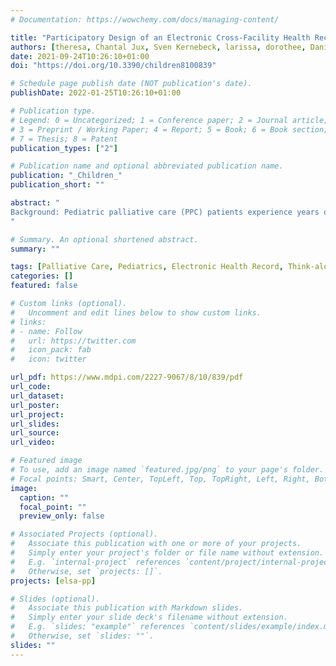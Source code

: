 ```yaml
---
# Documentation: https://wowchemy.com/docs/managing-content/

title: "Participatory Design of an Electronic Cross-Facility Health Record (ECHR) System for Pediatric Palliative Care: A Think-Aloud Study"
authors: [theresa, Chantal Jux, Sven Kernebeck, larissa, dorothee, Daniel Zenz, boris, Jan Peter Ehlers]
date: 2021-09-24T10:26:10+01:00
doi: "https://doi.org/10.3390/children8100839"

# Schedule page publish date (NOT publication's date).
publishDate: 2022-01-25T10:26:10+01:00

# Publication type.
# Legend: 0 = Uncategorized; 1 = Conference paper; 2 = Journal article;
# 3 = Preprint / Working Paper; 4 = Report; 5 = Book; 6 = Book section;
# 7 = Thesis; 8 = Patent
publication_types: ["2"]

# Publication name and optional abbreviated publication name.
publication: "_Children_"
publication_short: ""

abstract: "
Background: Pediatric palliative care (PPC) patients experience years of multisectoral and professional care. An electronic cross-facility health record (ECHR) system can support the immediate exchange of information among PPC professionals. Based on a needs assessment, a prototype ECHR system was developed. Methods: To evaluate potential users’ perspective regarding the system, a qualitative observational study was conducted consisting of a concurrent think-aloud session and a semi-structured qualitative interview. Results: Twenty PPC professionals (nurses, physicians) from specialized outpatient PPC teams, a PPC unit, and medical offices rated the ECHR system as a helpful tool to improve the exchange and collection of information, communication between PPC professionals, and treatment planning. From the user’s point of view, the basic logic of the ECHR system should be further adapted to improve the interaction of data remirrored from patient records of outpatient and inpatient care with those entered via the system. The users wished for further functions (text search) and content (information on therapies). Some content, such as the treatment process, needs to be further adapted. Conclusion: The developed ECHR system needs to be more specific in some features by offering all available information; while for other features, be less specific to offer a quick overview. The ability to share information promptly and automatically was seen as a tremendous improvement to the quality of care for PPC patients.
"

# Summary. An optional shortened abstract.
summary: ""

tags: [Palliative Care, Pediatrics, Electronic Health Record, Think-aloud, Electronic Medical Record, Software Development, Codesign, Participatory Design, Shared Health Record]
categories: []
featured: false

# Custom links (optional).
#   Uncomment and edit lines below to show custom links.
# links:
# - name: Follow
#   url: https://twitter.com
#   icon_pack: fab
#   icon: twitter

url_pdf: https://www.mdpi.com/2227-9067/8/10/839/pdf
url_code:
url_dataset:
url_poster:
url_project:
url_slides:
url_source:
url_video:

# Featured image
# To use, add an image named `featured.jpg/png` to your page's folder. 
# Focal points: Smart, Center, TopLeft, Top, TopRight, Left, Right, BottomLeft, Bottom, BottomRight.
image:
  caption: ""
  focal_point: ""
  preview_only: false

# Associated Projects (optional).
#   Associate this publication with one or more of your projects.
#   Simply enter your project's folder or file name without extension.
#   E.g. `internal-project` references `content/project/internal-project/index.md`.
#   Otherwise, set `projects: []`.
projects: [elsa-pp]

# Slides (optional).
#   Associate this publication with Markdown slides.
#   Simply enter your slide deck's filename without extension.
#   E.g. `slides: "example"` references `content/slides/example/index.md`.
#   Otherwise, set `slides: ""`.
slides: ""
---
```

